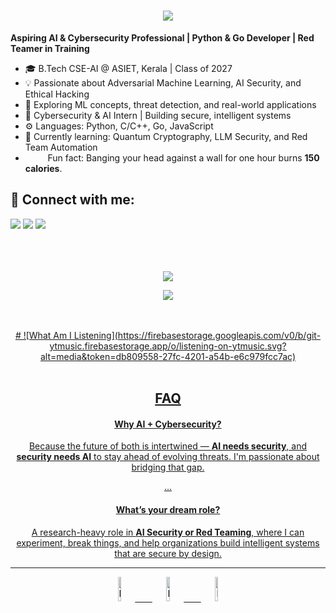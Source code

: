 
<h1 align="center">
  <a href="https://git.io/typing-svg">
    <img src="https://readme-typing-svg.herokuapp.com/?lines=Hello,+There!+👋;This+is+Atul+Biju...;Nice+to+meet+you!&center=true&size=30">
  </a>
</h1>

**Aspiring AI & Cybersecurity Professional | Python & Go Developer | Red Teamer in Training**

- 🎓 B.Tech CSE-AI @ ASIET, Kerala | Class of 2027  
- 💡 Passionate about Adversarial Machine Learning, AI Security, and Ethical Hacking  
- 🧠 Exploring ML concepts, threat detection, and real-world applications  
- 🔐 Cybersecurity & AI Intern | Building secure, intelligent systems  
- ⚙️ Languages: Python, C/C++, Go, JavaScript  
- 🌱 Currently learning: Quantum Cryptography, LLM Security, and Red Team Automation
-  &nbsp;&nbsp;<img src="https://github.com/SP-XD/SP-XD/blob/main/images/lightning.gif?raw=true" width="12" />&nbsp;&nbsp;&nbsp;&nbsp;Fun fact: Banging your head against a wall for one hour burns **150 calories**.<br>

<h2>🤝 Connect with me:</h2>
<a href="https://www.linkedin.com/in/patrickwebsdev/"  target="blank"><img  src="https://skillicons.dev/icons?i=linkedin"></a>  <a  href="mailto:contacto@patricioalmada.com.ar"  target="blank"><img  src="https://skillicons.dev/icons?i=gmail"></a>  <a  href="https://discordapp.com/users/415654011887419413"  target="blank"><img  src="https://skillicons.dev/icons?i=discord"></a>
<div align="center" >
<a  href="https://github.com/SP-XD">

<br>
<br>
<br>


<p align="center">
  <img src="https://spotify-github-profile.kittinanx.com/api/view?uid=11147618695&cover_image=true&theme=novatorem&show_offline=true&background_color=121212&interchange=false&bar_color=53b14f&bar_color_cover=false">
</p>

<p align="center">
  <img src="https://spotify-recently-played-readme.vercel.app/api?user=11147618695&count=5">
</p>
<br><br>
  #
  ![What Am I Listening](https://firebasestorage.googleapis.com/v0/b/git-ytmusic.firebasestorage.app/o/listening-on-ytmusic.svg?alt=media&token=db809558-27fc-4201-a54b-e6c979fcc7ac)
<br><br>

## FAQ

####  Why AI + Cybersecurity?
Because the future of both is intertwined — **AI needs security**, and **security needs AI** to stay ahead of evolving threats. I'm passionate about bridging that gap.

...

####  What’s your dream role?

A research-heavy role in **AI Security or Red Teaming**, where I can experiment, break things, and help organizations build intelligent systems that are secure by design.
<hr></hr>
<img src="https://raw.githubusercontent.com/Tarikul-Islam-Anik/Animated-Fluent-Emojis/master/Emojis/Smilies/Face%20with%20Spiral%20Eyes.png" width="10%" alt="Broken system!"/>
&nbsp;&nbsp;&nbsp;&nbsp;&nbsp;
<img src="https://raw.githubusercontent.com/Tarikul-Islam-Anik/Animated-Fluent-Emojis/master/Emojis/Smilies/Relieved%20Face.png" width="10%" alt="It's working!"/>
&nbsp;&nbsp;&nbsp;&nbsp;&nbsp;
<img src="https://raw.githubusercontent.com/Tarikul-Islam-Anik/Animated-Fluent-Emojis/master/Emojis/Smilies/Astonished%20Face.png" width="10%" alt="It's working but you don't know how!"/><br>


